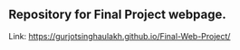 ## Repository for Final Project webpage.

Link: https://gurjotsinghaulakh.github.io/Final-Web-Project/
